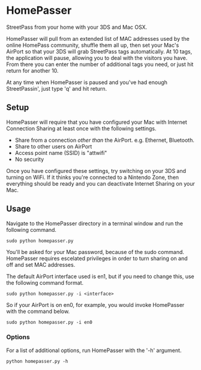 HomePasser
==========

StreetPass from your home with your 3DS and Mac OSX.

HomePasser will pull from an extended list of MAC addresses used by the online HomePass community, shuffle them all up, then set your Mac's AirPort so that your 3DS will grab StreetPass tags automatically. At 10 tags, the application will pause, allowing you to deal with the visitors you have. From there you can enter the number of additional tags you need, or just hit return for another 10.

At any time when HomePasser is paused and you've had enough StreetPassin', just type 'q' and hit return.

## Setup

HomePasser will require that you have configured your Mac with Internet Connection Sharing at least once with the following settings.

* Share from a connection _other than_ the AirPort. e.g. Ethernet, Bluetooth.
* Share to other users on AirPort
* Access point name (SSID) is "attwifi"
* No security

Once you have configured these settings, try switching on your 3DS and turning on WiFi. If it thinks you're connected to a Nintendo Zone, then everything should be ready and you can deactivate Internet Sharing on your Mac.

## Usage

Navigate to the HomePasser directory in a terminal window and run the following command.

```
sudo python homepasser.py
```

You'll be asked for your Mac password, because of the sudo command. HomePasser requires escelated privileges in order to turn sharing on and off and set MAC addresses.

The default AirPort interface used is en1, but if you need to change this, use the following command format.

```
sudo python homepasser.py -i <interface>
```

So if your AirPort is on en0, for example, you would invoke HomePasser with the command below.

```
sudo python homepasser.py -i en0
```

### Options

For a list of additional options, run HomePasser with the '-h' argument.

```
python homepasser.py -h
```

